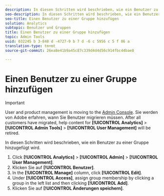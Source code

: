 ```yaml
---
description: In diesen Schritten wird beschrieben, wie ein Benutzer zu einer Gruppe hinzugefügt wird.
seo-description: In diesen Schritten wird beschrieben, wie ein Benutzer zu einer Gruppe hinzugefügt wird.
seo-title: Einen Benutzer zu einer Gruppe hinzufügen
solution: Analytics
subtopic: Benutzer und Gruppen
title: Einen Benutzer zu einer Gruppe hinzufügen
topic: Admin Tools
uuid: 032245 b 3-848 d -4727-9 b 7 d -6 c 5956 c 5 f 06 a
translation-type: tm+mt
source-git-commit: 26ea8e41b9a45c87c339d4d4d56c914fbc44bae8

---
```



# Einen Benutzer zu einer Gruppe hinzufügen

>[!IMPORTANT]
>
>User and product management is moving to the [Admin Console](https://helpx.adobe.com/enterprise/using/admin-console.html). Sie werden von Adobe erfahren, wann Sie Benutzer migrieren müssen. After all customers have migrated, help content for **[!UICONTROL Analytics]** &gt; **[!UICONTROL Admin Tools]** &gt; **[!UICONTROL User Management]** will be retired.

In diesen Schritten wird beschrieben, wie ein Benutzer zu einer Gruppe hinzugefügt wird.

1. Click **[!UICONTROL Analytics]** &gt; **[!UICONTROL Admin]** &gt; **[!UICONTROL User Management]**.
1. Klicken Sie auf **[!UICONTROL Benutzer]**.
1. In the **[!UICONTROL Manage]** column, click **[!UICONTROL Edit]**.
1. Under **[!UICONTROL Access]**, assign group membership by clicking a group in the left list and then clicking **[!UICONTROL Add]**.
1. Klicken Sie auf **[!UICONTROL Änderungen speichern]**.
